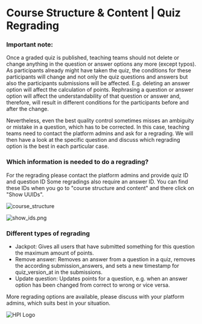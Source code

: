 # Course Structure & Content | Quiz Regrading

### Important note: 

Once a graded quiz is published, teaching teams should not delete or change anything in the question or answer options any more (except typos).  As participants already might have taken the quiz, the conditions for these participants will change and not only the quiz questions and answers but also the participants submissions will be affected. E.g. deleting an answer option will affect the calculation of points. Rephrasing a question or answer option will affect the understandability of that question or answer and, therefore, will result in different conditions for the participants before and after the change.

Nevertheless, even the best quality control sometimes misses an ambiguity or mistake in a question, which has to be corrected. In this case, teaching teams need to contact the platform admins and ask for a regrading. We will then have a look at the specific question and discuss which regrading option is the best in each particular case.


### Which information is needed to do a regrading?

For the regrading please contact the platform admins and provide quiz ID and question ID Some regradings also require an answer ID. You can find these IDs when you go to "course structure and content" and there click on "Show UUIDs".  

![course_structure](../../img/courseadministration/quizmanagement/course_structure.png)

![show_ids.png](../../img/courseadministration/quizmanagement/show_ids.png)


### Different types of regrading

- Jackpot: Gives all users that have submitted something for this question the maximum amount of points. 
- Remove answer: Removes an answer from a question in a quiz, removes the according submission_answers, and sets a new timestamp for quiz_version_at in the submissions.
- Update question: Updates points for a question, e.g. when an answer option has been changed from correct to wrong or vice versa.

More regrading options are available, please discuss with your platform admins, which suits best in your situation.

![HPI Logo](../../img/HPI_Logo.png)
